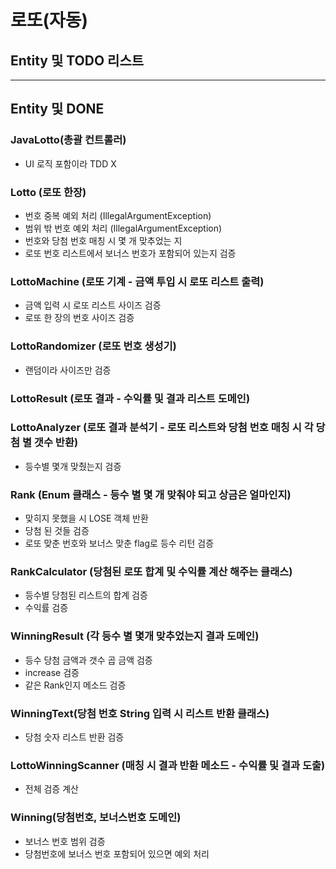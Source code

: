 # 로또(자동)

## Entity 및 TODO 리스트



---

## Entity 및 DONE

### JavaLotto(총괄 컨트롤러)

- UI 로직 포함이라 TDD X

### Lotto (로또 한장)
- 번호 중복 예외 처리 (IllegalArgumentException)
- 범위 밖 번호 예외 처리 (IllegalArgumentException)
- 번호와 당첨 번호 매칭 시 몇 개 맞추었는 지
- 로또 번호 리스트에서 보너스 번호가 포함되어 있는지 검증

### LottoMachine (로또 기계 - 금액 투입 시 로또 리스트 출력)
- 금액 입력 시 로또 리스트 사이즈 검증
- 로또 한 장의 번호 사이즈 검증 


### LottoRandomizer (로또 번호 생성기)
- 랜덤이라 사이즈만 검증

### LottoResult (로또 결과 - 수익률 및 결과 리스트 도메인)


### LottoAnalyzer (로또 결과 분석기 - 로또 리스트와 당첨 번호 매칭 시 각 당첨 별 갯수 반환)
- 등수별 몇개 맞췄는지 검증

### Rank (Enum 클래스 - 등수 별 몇 개 맞춰야 되고 상금은 얼마인지)
- 맞히지 못했을 시 LOSE 객체 반환
- 당첨 된 것들 검증
- 로또 맞춘 번호와 보너스 맞춘 flag로 등수 리턴 검증

### RankCalculator (당첨된 로또 합계 및 수익률 계산 해주는 클래스)
- 등수별 당첨된 리스트의 합계 검증
- 수익률 검증

### WinningResult (각 등수 별 몇개 맞추었는지 결과 도메인)
- 등수 당첨 금액과 갯수 곱 금액 검증
- increase 검증
- 같은 Rank인지 메소드 검증

### WinningText(당첨 번호 String 입력 시 리스트 반환 클래스)
- 당첨 숫자 리스트 반환 검증

### LottoWinningScanner (매칭 시 결과 반환 메소드 - 수익률 및 결과 도출)
- 전체 검증 계산

### Winning(당첨번호, 보너스번호 도메인)
- 보너스 번호 범위 검증
- 당첨번호에 보너스 번호 포함되어 있으면 예외 처리
